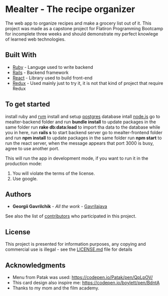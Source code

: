 # Mealter - The recipe organizer

The web app to organize recipes and make a grocery list out of it. This project was made as a capstone project for Flatiron Programming Bootcamp for incomplete three weeks and should demonstrate my perfect knowlege of learned web technologies.


## Built With

* [Ruby](https://www.ruby-lang.org/) - Languge used to write backend
* [Rails](https://rubyonrails.org/) - Backend framework
* [React](https://reactjs.org/) - Library used to build front-end
* [Redux](https://redux.js.org/) - Used mainly just to try it, it is not that kind of project that require Redux

## To get started
  install ruby and [rvm](https://rvm.io/rvm/install)
  install and setup [postgres](https://wiki.postgresql.org/wiki/Detailed_installation_guides) database 
  intall [node.js](https://nodejs.org/en/download/package-manager/)
  go to mealter-backend folder and run **bundle install** to update packages
  in the same folder run **rake db:data:load** to import tha data to the database
  while you in here, run **rails s** to start backend server
  go to mealter-frontend folder and run **npm install** to update packages
  in the same folder run **npm start** to run the react server, when the message appears that port 3000 is busy, agree to use another port.

  This will run the app in development mode, if you want to run it in the production mode:
  1. You will violate the terms of the license.
  2. Use google.

## Authors

* **Georgii Gavrilchik** - *All the work* - [Gavrilajava](https://github.com/Gavrilajava)

See also the list of [contributors](https://github.com/Gavrilajava/mealter/graphs/contributors) who participated in this project.

## License

This project is presented for information purposes, any copying and commercial use is illegal - see the [LICENSE.md](LICENSE.md) file for details

## Acknowledgments

* Menu from Patak was used: https://codepen.io/Patak/pen/QpLpOV/
* This card design also inspire me: https://codepen.io/boylett/pen/BdntA
* Thanks to my mom and the film academy.

